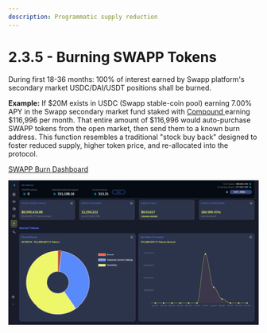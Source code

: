 ```yaml
---
description: Programmatic supply reduction
---
```


# 2.3.5 - Burning SWAPP Tokens

During first 18-36 months: 100% of interest earned by Swapp platform's secondary market USDC/DAI/USDT positions shall be burned.

**Example:** If $20M exists in USDC \(Swapp stable-coin pool\) earning 7.00% APY in the Swapp secondary market fund staked with [Compound ](https://compound.finance)earning $116,996 per month. That entire amount of $116,996 would auto-purchase SWAPP tokens from the open market, then send them to a known burn address. This function resembles a traditional "stock buy back" designed to foster reduced supply, higher token price, and re-allocated into the protocol.

[SWAPP Burn Dashboard](https://dapp.swapp.ee/burn)

![SWAPP Burn Dashboard](.gitbook/assets/burn-screen.jpg)

